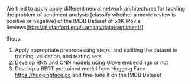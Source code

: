 We tried to apply apply different neural network architectures for tackling the problem of
sentiment analysis [classify whether a movie review is positive or negative] of the IMDB Dataset of 50K Movie Reviews[http://ai.stanford.edu/~amaas/data/sentiment/]

Steps:
  1. Apply appropriate preprocessing steps, and splitting the dataset in training, validation, and testing sets.
  2. Develop RNN and CNN models using Glove embeddings or not
  3. Develop a BERT pretrained model from Hugging Face https://huggingface.co and fine-tune it on the IMDB Dataset
